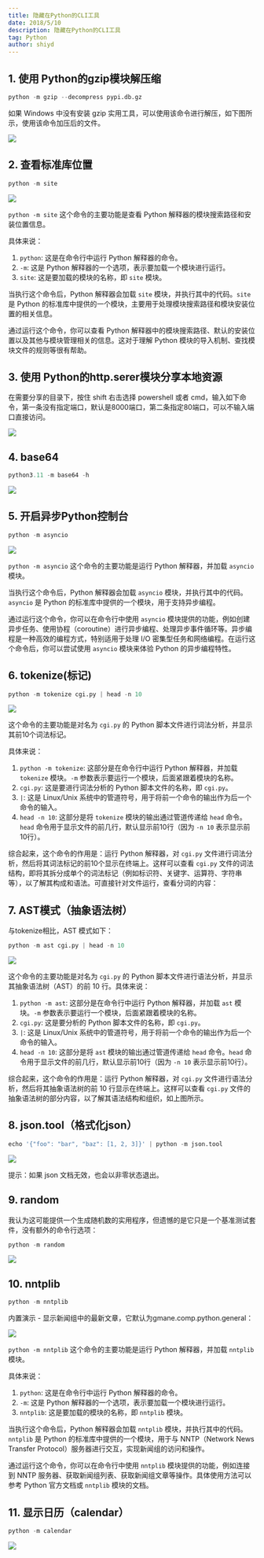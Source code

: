 ```yaml
---
title: 隐藏在Python的CLI工具
date: 2018/5/10
description: 隐藏在Python的CLI工具
tag: Python
author: shiyd
---
```


## 1. 使用 Python的gzip模块解压缩

```python
python -m gzip --decompress pypi.db.gz
```

如果 Windows 中没有安装 gzip 实用工具，可以使用该命令进行解压，如下图所示，使用该命令加压后的文件。

![](https://nuibi.oss-cn-beijing.aliyuncs.com/img/20230804143617.png)

## 2. 查看标准库位置

```python
python -m site
```

![](https://nuibi.oss-cn-beijing.aliyuncs.com/img/20230804143709.png)

`python -m site` 这个命令的主要功能是查看 Python 解释器的模块搜索路径和安装位置信息。

具体来说：

1.  `python`: 这是在命令行中运行 Python 解释器的命令。 
2.  `-m`: 这是 Python 解释器的一个选项，表示要加载一个模块进行运行。 
3.  `site`: 这是要加载的模块的名称，即 `site` 模块。 

当执行这个命令后，Python 解释器会加载 `site` 模块，并执行其中的代码。`site` 是 Python 的标准库中提供的一个模块，主要用于处理模块搜索路径和模块安装位置的相关信息。

通过运行这个命令，你可以查看 Python 解释器中的模块搜索路径、默认的安装位置以及其他与模块管理相关的信息。这对于理解 Python 模块的导入机制、查找模块文件的规则等很有帮助。

## 3. 使用 Python的http.serer模块分享本地资源

在需要分享的目录下，按住 shift 右击选择 powershell 或者 cmd，输入如下命令，第一条没有指定端口，默认是8000端口，第二条指定80端口，可以不输入端口直接访问。

![](https://nuibi.oss-cn-beijing.aliyuncs.com/img/20230804143745.png)

## 4. base64

```python
python3.11 -m base64 -h
```

![](https://nuibi.oss-cn-beijing.aliyuncs.com/img/20230804143926.png)

## 5. 开启异步Python控制台

```python
python -m asyncio
```

![](https://nuibi.oss-cn-beijing.aliyuncs.com/img/20230804144001.png)

`python -m asyncio` 这个命令的主要功能是运行 Python 解释器，并加载 `asyncio` 模块。

当执行这个命令后，Python 解释器会加载 `asyncio` 模块，并执行其中的代码。`asyncio` 是 Python 的标准库中提供的一个模块，用于支持异步编程。

通过运行这个命令，你可以在命令行中使用 `asyncio` 模块提供的功能，例如创建异步任务、使用协程（coroutine）进行异步编程、处理异步事件循环等。异步编程是一种高效的编程方式，特别适用于处理 I/O 密集型任务和网络编程。在运行这个命令后，你可以尝试使用 `asyncio` 模块来体验 Python 的异步编程特性。

## 6. tokenize(标记)

```python
python -m tokenize cgi.py | head -n 10
```

![](https://nuibi.oss-cn-beijing.aliyuncs.com/img/20230804144228.png)

这个命令的主要功能是对名为 `cgi.py` 的 Python 脚本文件进行词法分析，并显示其前10个词法标记。

具体来说：

1.  `python -m tokenize`: 这部分是在命令行中运行 Python 解释器，并加载 `tokenize` 模块。`-m` 参数表示要运行一个模块，后面紧跟着模块的名称。 
2.  `cgi.py`: 这是要进行词法分析的 Python 脚本文件的名称，即 `cgi.py`。 
3.  `|`: 这是 Linux/Unix 系统中的管道符号，用于将前一个命令的输出作为后一个命令的输入。 
4.  `head -n 10`: 这部分是将 `tokenize` 模块的输出通过管道传递给 `head` 命令。`head` 命令用于显示文件的前几行，默认显示前10行（因为 `-n 10` 表示显示前10行）。 

综合起来，这个命令的作用是：运行 Python 解释器，对 `cgi.py` 文件进行词法分析，然后将其词法标记的前10个显示在终端上。这样可以查看 `cgi.py` 文件的词法结构，即将其拆分成单个的词法标记（例如标识符、关键字、运算符、字符串等），以了解其构成和语法。可直接针对文件运行，查看分词的内容：

## 7. AST模式（抽象语法树）

与tokenize相比，AST 模式如下：

```python
python -m ast cgi.py | head -n 10
```

![](https://nuibi.oss-cn-beijing.aliyuncs.com/img/20230804144316.png)

这个命令的主要功能是对名为 `cgi.py` 的 Python 脚本文件进行语法分析，并显示其抽象语法树（AST）的前 10 行。具体来说：

1.  `python -m ast`: 这部分是在命令行中运行 Python 解释器，并加载 `ast` 模块。`-m` 参数表示要运行一个模块，后面紧跟着模块的名称。 
2.  `cgi.py`: 这是要分析的 Python 脚本文件的名称，即 `cgi.py`。 
3.  `|`: 这是 Linux/Unix 系统中的管道符号，用于将前一个命令的输出作为后一个命令的输入。 
4.  `head -n 10`: 这部分是将 `ast` 模块的输出通过管道传递给 `head` 命令。`head` 命令用于显示文件的前几行，默认显示前10行（因为 `-n 10` 表示显示前10行）。 

综合起来，这个命令的作用是：运行 Python 解释器，对 `cgi.py` 文件进行语法分析，然后将其抽象语法树的前 10 行显示在终端上。这样可以查看 `cgi.py` 文件的抽象语法树的部分内容，以了解其语法结构和组织，如上图所示。

## 8. json.tool（格式化json）

```python
echo '{"foo": "bar", "baz": [1, 2, 3]}' | python -m json.tool
```

![](https://nuibi.oss-cn-beijing.aliyuncs.com/img/20230804144340.png)

提示：如果 json 文档无效，也会以非零状态退出。

## 9. random

我认为这可能提供一个生成随机数的实用程序，但遗憾的是它只是一个基准测试套件，没有额外的命令行选项：

```python
python -m random
```

![](https://nuibi.oss-cn-beijing.aliyuncs.com/img/20230804144503.png)

## 10. nntplib 

```python
python -m nntplib
```

内置演示 - 显示新闻组中的最新文章，它默认为gmane.comp.python.general：

![](https://nuibi.oss-cn-beijing.aliyuncs.com/img/20230804144503.png)

`python -m nntplib` 这个命令的主要功能是运行 Python 解释器，并加载 `nntplib` 模块。

具体来说：

1.  `python`: 这是在命令行中运行 Python 解释器的命令。 
2.  `-m`: 这是 Python 解释器的一个选项，表示要加载一个模块进行运行。 
3.  `nntplib`: 这是要加载的模块的名称，即 `nntplib` 模块。 

当执行这个命令后，Python 解释器会加载 `nntplib` 模块，并执行其中的代码。`nntplib` 是 Python 的标准库中提供的一个模块，用于与 NNTP（Network News Transfer Protocol）服务器进行交互，实现新闻组的访问和操作。

通过运行这个命令，你可以在命令行中使用 `nntplib` 模块提供的功能，例如连接到 NNTP 服务器、获取新闻组列表、获取新闻组文章等操作。具体使用方法可以参考 Python 官方文档或 `nntplib` 模块的文档。

## 11. 显示日历（calendar）

```python
python -m calendar
```

![](https://nuibi.oss-cn-beijing.aliyuncs.com/img/20230804145054.png)
